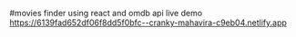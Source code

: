 #movies finder using react and omdb api
live demo
https://6139fad652df06f8dd5f0bfc--cranky-mahavira-c9eb04.netlify.app
